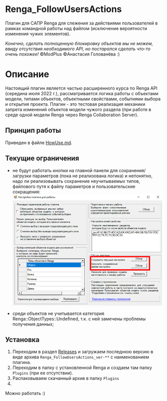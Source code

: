# Renga_FollowUsersActions
Плагин для САПР Renga для слежения за действиями пользователей в рамках командной работы над файлом (исключение вероятности изменения чужих элементов).

*Конечно, сделать полноценную блокировку объектов мы не можем, ввиду отсутствия необходимого API, но постарался сделать что-то очень похожее!* ©ModPlus ©Анастасия Голованёва  :)


# Описание
Настоящий плагин является частью расширенного курса по Renga API (середина июля 2022 г.), рассматривается логика работы с объектами модели, типами объектов, объектными свойствами, событиями выбора и открытия проекта. Плагин - это тестовая реализация механики запрета изменений объектов модели чужого раздела (при работе в среде одной модели Renga через Renga Collaboration Server).

## Принцип работы
Приведен в файле [HowUse.md](HowUse.md).

## Текущие ограничения
- не будут работать кнопки на главной панели для сохранения/загрузки параметров (пока не реализована логика) и непонятно, надо ли реализовывать сохранение неучитываемых типов, файлового путя к файлу параметров и пользовательские сокращения:
![Не работающие кнопки](docs/image_main_1.png)

- среди объектов не учитывается категория Renga::ObjectTypes::Undefined, т.к. с ней замечены проблемы получения данных;

## Установка
1. Переходим в раздел [Releases](https://github.com/GeorgGrebenyuk/Renga_FollowUsersActions/releases) и загружаем последнюю версию в виде архива  ```Renga_FollowUsersActions_ver-**``` с наименованием плагина. 
2. Переходим в папку с установленной Renga и создаем там папку ```Plugins``` (при ее отсутствии).
3. Распаковываем скачанный архив в папку ```Plugins```
4. 
Можно работать :)
